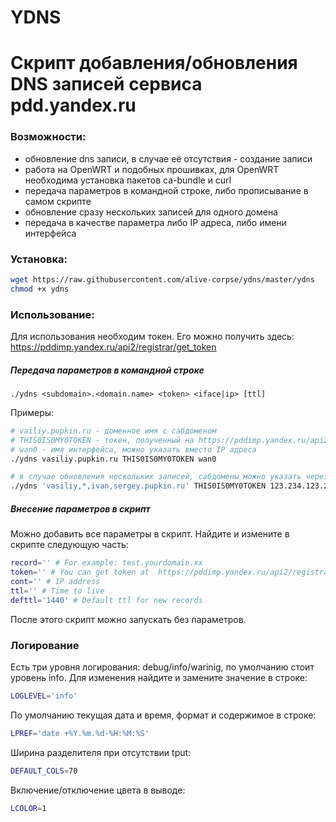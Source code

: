 # YDNS

Скрипт добавления/обновления DNS записей сервиса pdd.yandex.ru
==============================================================

### Возможности:
* обновление dns записи, в случае её отсутствия - создание записи
* работа на OpenWRT и подобных прошивках, для OpenWRT необходима установка пакетов ca-bundle и curl
* передача параметров в командной строке, либо прописывание в самом скрипте
* обновление сразу нескольких записей для одного домена
* передача в качестве параметра либо IP адреса, либо имени интерфейса

### Установка:
```bash
wget https://raw.githubusercontent.com/alive-corpse/ydns/master/ydns
chmod +x ydns
```

### Использование:

Для использования необходим токен. Его можно получить здесь: https://pddimp.yandex.ru/api2/registrar/get_token

##### Передача параметров в командной строке
```
./ydns <subdomain>.<domain.name> <token> <iface|ip> [ttl]
```
Примеры:
```bash
# vailiy.pupkin.ru - доменное имя с сабдоменом
# THIS0IS0MY0TOKEN - токен, полученный на https://pddimp.yandex.ru/api2/registrar/get_token
# wan0 - имя интерфейса, можно указать вместо IP адреса
./ydns vasiliy.pupkin.ru THIS0IS0MY0TOKEN wan0
```
```bash
# в случае обновления нескольких записей, сабдомены можно указать через запятую (без пробелов), в том числе можно указывать символы '*' и '@' для обновления соответствующих записей, в этом случае первый параметр нужно заключить в одиночные кавычки
./ydns 'vasiliy,*,ivan,sergey.pupkin.ru' THIS0IS0MY0TOKEN 123.234.123.234 2600
```

##### Внесение параметров в скрипт
Можно добавить все параметры в скрипт. Найдите и измените в скрипте следующую часть:
```bash
record='' # For example: test.yourdomain.xx
token='' # You can get token at  https://pddimp.yandex.ru/api2/registrar/get_token
cont='' # IP address
ttl='' # Time to live
defttl='1440' # Default ttl for new records
```
После этого скрипт можно запускать без параметров.

### Логирование

Есть три уровня логирования: debug/info/warinig, по умолчанию стоит уровень info. Для изменения найдите и замените значение в строке:
```bash
LOGLEVEL='info'
```
По умолчанию текущая дата и время, формат и содержимое в строке:
```bash
LPREF='date +%Y.%m.%d-%H:%M:%S'
```
Ширина разделителя при отсутствии tput:
```bash
DEFAULT_COLS=70
```
Включение/отключение цвета в выводе:
```bash
LCOLOR=1
```
